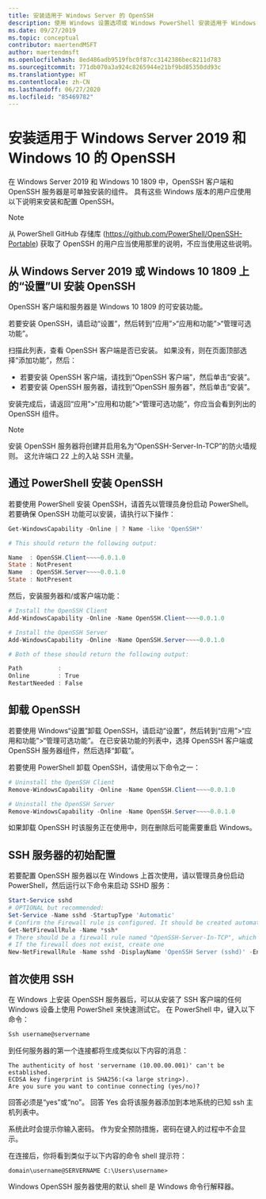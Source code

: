 ```yaml
---
title: 安装适用于 Windows Server 的 OpenSSH
description: 使用 Windows 设置选项或 Windows PowerShell 安装适用于 Windows Server 的 OpenSSH 客户端和服务器。
ms.date: 09/27/2019
ms.topic: conceptual
contributor: maertendMSFT
author: maertendmsft
ms.openlocfilehash: 8ed486adb9519fbc0f87cc3142386bec8211d783
ms.sourcegitcommit: 771db070a3a924c8265944e21bf9bd85350dd93c
ms.translationtype: HT
ms.contentlocale: zh-CN
ms.lasthandoff: 06/27/2020
ms.locfileid: "85469782"
---
```

# <a name="installation-of-openssh-for-windows-server-2019-and-windows-10"></a>安装适用于 Windows Server 2019 和 Windows 10 的 OpenSSH

在 Windows Server 2019 和 Windows 10 1809 中，OpenSSH 客户端和 OpenSSH 服务器是可单独安装的组件。
具有这些 Windows 版本的用户应使用以下说明来安装和配置 OpenSSH。

> [!NOTE]
> 从 PowerShell GitHub 存储库 (https://github.com/PowerShell/OpenSSH-Portable) 获取了 OpenSSH 的用户应当使用那里的说明，不应当使用这些说明。

## <a name="installing-openssh-from-the-settings-ui-on-windows-server-2019-or-windows-10-1809"></a>从 Windows Server 2019 或 Windows 10 1809 上的“设置”UI 安装 OpenSSH

OpenSSH 客户端和服务器是 Windows 10 1809 的可安装功能。

若要安装 OpenSSH，请启动“设置”，然后转到“应用”>“应用和功能”>“管理可选功能”。

扫描此列表，查看 OpenSSH 客户端是否已安装。 如果没有，则在页面顶部选择“添加功能”，然后：

* 若要安装 OpenSSH 客户端，请找到“OpenSSH 客户端”，然后单击“安装”。
* 若要安装 OpenSSH 服务器，请找到“OpenSSH 服务器”，然后单击“安装”。

安装完成后，请返回“应用”>“应用和功能”>“管理可选功能”，你应当会看到列出的 OpenSSH 组件。

> [!NOTE]
> 安装 OpenSSH 服务器将创建并启用名为“OpenSSH-Server-In-TCP”的防火墙规则。 这允许端口 22 上的入站 SSH 流量。

## <a name="installing-openssh-with-powershell"></a>通过 PowerShell 安装 OpenSSH

若要使用 PowerShell 安装 OpenSSH，请首先以管理员身份启动 PowerShell。
若要确保 OpenSSH 功能可以安装，请执行以下操作：

```powershell
Get-WindowsCapability -Online | ? Name -like 'OpenSSH*'

# This should return the following output:

Name  : OpenSSH.Client~~~~0.0.1.0
State : NotPresent
Name  : OpenSSH.Server~~~~0.0.1.0
State : NotPresent
```

然后，安装服务器和/或客户端功能：

```powershell
# Install the OpenSSH Client
Add-WindowsCapability -Online -Name OpenSSH.Client~~~~0.0.1.0

# Install the OpenSSH Server
Add-WindowsCapability -Online -Name OpenSSH.Server~~~~0.0.1.0

# Both of these should return the following output:

Path          :
Online        : True
RestartNeeded : False
```

## <a name="uninstalling-openssh"></a>卸载 OpenSSH

若要使用 Windows“设置”卸载 OpenSSH，请启动“设置”，然后转到“应用”>“应用和功能”>“管理可选功能”。
在已安装功能的列表中，选择 OpenSSH 客户端或 OpenSSH 服务器组件，然后选择“卸载”。

若要使用 PowerShell 卸载 OpenSSH，请使用以下命令之一：

```powershell
# Uninstall the OpenSSH Client
Remove-WindowsCapability -Online -Name OpenSSH.Client~~~~0.0.1.0

# Uninstall the OpenSSH Server
Remove-WindowsCapability -Online -Name OpenSSH.Server~~~~0.0.1.0
```

如果卸载 OpenSSH 时该服务正在使用中，则在删除后可能需要重启 Windows。


## <a name="initial-configuration-of-ssh-server"></a>SSH 服务器的初始配置

若要配置 OpenSSH 服务器以在 Windows 上首次使用，请以管理员身份启动 PowerShell，然后运行以下命令来启动 SSHD 服务：

```powershell
Start-Service sshd
# OPTIONAL but recommended:
Set-Service -Name sshd -StartupType 'Automatic'
# Confirm the Firewall rule is configured. It should be created automatically by setup.
Get-NetFirewallRule -Name *ssh*
# There should be a firewall rule named "OpenSSH-Server-In-TCP", which should be enabled
# If the firewall does not exist, create one
New-NetFirewallRule -Name sshd -DisplayName 'OpenSSH Server (sshd)' -Enabled True -Direction Inbound -Protocol TCP -Action Allow -LocalPort 22
```

## <a name="initial-use-of-ssh"></a>首次使用 SSH

在 Windows 上安装 OpenSSH 服务器后，可以从安装了 SSH 客户端的任何 Windows 设备上使用 PowerShell 来快速测试它。
在 PowerShell 中，键入以下命令：

```powershell
Ssh username@servername
```

到任何服务器的第一个连接都将生成类似以下内容的消息：

```
The authenticity of host 'servername (10.00.00.001)' can't be established.
ECDSA key fingerprint is SHA256:(<a large string>).
Are you sure you want to continue connecting (yes/no)?
```

回答必须是“yes”或“no”。
回答 Yes 会将该服务器添加到本地系统的已知 ssh 主机列表中。

系统此时会提示你输入密码。 作为安全预防措施，密码在键入的过程中不会显示。

在连接后，你将看到类似于以下内容的命令 shell 提示符：

```
domain\username@SERVERNAME C:\Users\username>
```

Windows OpenSSH 服务器使用的默认 shell 是 Windows 命令行解释器。

